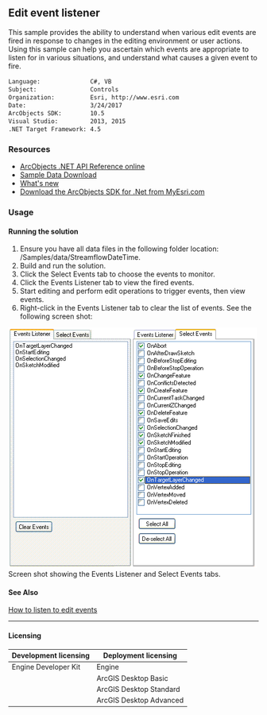 ## Edit event listener

This sample provides the ability to understand when various edit events are fired in response to changes in the editing environment or user actions.  Using this sample can help you ascertain which events are appropriate to listen for in various situations, and understand what causes a given event to fire.  


<!-- TODO: Fill this section below with metadata about this sample-->
```
Language:              C#, VB
Subject:               Controls
Organization:          Esri, http://www.esri.com
Date:                  3/24/2017
ArcObjects SDK:        10.5
Visual Studio:         2013, 2015
.NET Target Framework: 4.5
```

### Resources

* [ArcObjects .NET API Reference online](http://desktop.arcgis.com/en/arcobjects/latest/net/webframe.htm)  
* [Sample Data Download](../../releases)  
* [What's new](http://desktop.arcgis.com/en/arcobjects/latest/net/webframe.htm#05247c04-bfd9-4e36-ae09-bc6e833c3b14.htm)  
* [Download the ArcObjects SDK for .Net from MyEsri.com](https://my.esri.com/)  

### Usage
#### Running the solution  
1. Ensure you have all data files in the following folder location: <your install developer kit location>/Samples/data/StreamflowDateTime.  
1. Build and run the solution.  
1. Click the Select Events tab to choose the events to monitor.  
1. Click the Events Listener tab to view the fired events.  
1. Start editing and perform edit operations to trigger events, then view events.  
1. Right-click in the Events Listener tab to clear the list of events. See the following screen shot:  



![Screen shot showing the Events Listener and Select Events tabs.](images/pic1.png)  
Screen shot showing the Events Listener and Select Events tabs.  




#### See Also  
[How to listen to edit events](http://desktop.arcgis.com/search/?q=How%20to%20listen%20to%20edit%20events&p=0&language=en&product=arcobjects-sdk-dotnet&version=&n=15&collection=help)  


---------------------------------

#### Licensing  
| Development licensing | Deployment licensing | 
| ------------- | ------------- | 
| Engine Developer Kit | Engine |  
|  | ArcGIS Desktop Basic |  
|  | ArcGIS Desktop Standard |  
|  | ArcGIS Desktop Advanced |  



